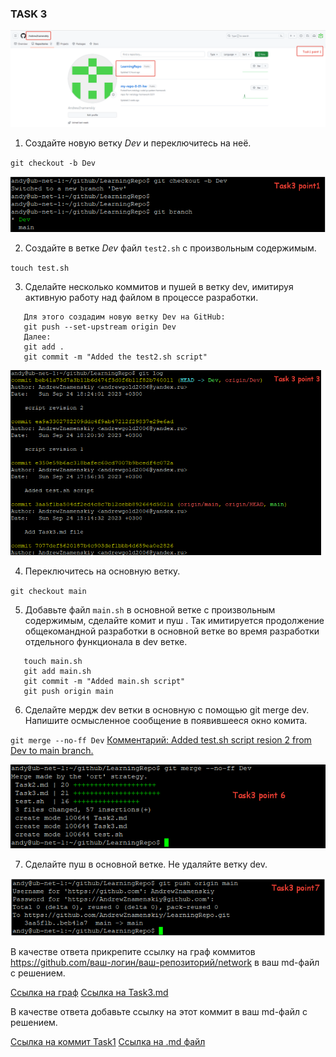 ### TASK 3

![Скриншот task1 p1](https://github.com/AndrewZnamenskiy/LearningRepo/blob/main/img/task1p1.png)

1. Создайте новую ветку *Dev* и переключитесь на неё.

`git checkout -b Dev`

![Создание ветки Dev](https://github.com/AndrewZnamenskiy/LearningRepo/blob/main/img/task3p1.png)

2. Создайте в ветке *Dev* файл `test2.sh` с произвольным содержимым.

`touch test.sh`

3. Сделайте несколько коммитов и пушей в ветку dev, имитируя активную работу над файлом в процессе разработки.

```
   Для этого создадим новую ветку Dev на GitHub:
   git push --set-upstream origin Dev
   Далее:
   git add .
   git commit -m "Added the test2.sh script"
```

![Создание файла в ветке Dev](https://github.com/AndrewZnamenskiy/LearningRepo/blob/main/img/task3p3.png)


4. Переключитесь на основную ветку.

`git checkout main`

5. Добавьте файл `main.sh` в основной ветке с произвольным содержимым, сделайте комит и пуш . 
   Так имитируется продолжение общекомандной разработки в основной ветке во время разработки отдельного функционала в dev ветке.

```
   touch main.sh
   git add main.sh
   git commit -m "Added main.sh script"
   git push origin main
```


6. Сделайте мердж dev ветки в основную с помощью git merge dev. Напишите осмысленное сообщение в появившееся окно комита.

`git merge --no-ff Dev` 
 <ins> Комментарий:  Added test.sh script resion 2 from Dev to main branch. </ins>

![Слияние ветки Dev с main](https://github.com/AndrewZnamenskiy/LearningRepo/blob/main/img/task3p6.png)

7. Сделайте пуш в основной ветке. Не удаляйте ветку dev.

![Push в GitHub](https://github.com/AndrewZnamenskiy/LearningRepo/blob/main/img/task3p7.png)

В качестве ответа прикрепите ссылку на граф коммитов https://github.com/ваш-логин/ваш-репозиторий/network в ваш md-файл с решением.

[Ссылка на граф](https://github.com/AndrewZnamenskiy/LearningRepo/network)
[Ссылка на Task3.md](https://github.com/AndrewZnamenskiy/LearningRepo/blob/main/Task3.md)























В качестве ответа добавьте ссылку на этот коммит в ваш md-файл с решением.

[Ссылка на коммит Task1](https://github.com/AndrewZnamenskiy/LearningRepo/commit/c9a2554736716fbb103eabaf489c31a937d9ce7d)
[Ссылка на .md файл](https://github.com/AndrewZnamenskiy/LearningRepo/blob/main/Task1.md)
